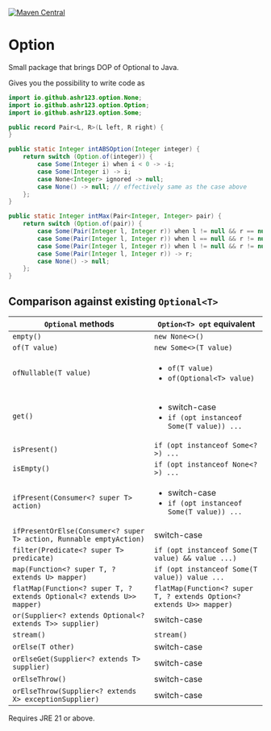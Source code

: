 [![Maven Central](https://img.shields.io/maven-central/v/io.github.ashr123/option.svg?label=Maven%20Central)](https://search.maven.org/search?q=g:%22io.github.ashr123%22%20AND%20a:%22option%22)

# Option

Small package that brings DOP of Optional to Java.

Gives you the possibility to write code as

```java
import io.github.ashr123.option.None;
import io.github.ashr123.option.Option;
import io.github.ashr123.option.Some;

public record Pair<L, R>(L left, R right) {
}

public static Integer intABSOption(Integer integer) {
	return switch (Option.of(integer)) {
		case Some(Integer i) when i < 0 -> -i;
		case Some(Integer i) -> i;
		case None<Integer> ignored -> null;
		case None() -> null; // effectively same as the case above
	};
}

public static Integer intMax(Pair<Integer, Integer> pair) {
	return switch (Option.of(pair)) {
		case Some(Pair(Integer l, Integer r)) when l != null && r == null -> l;
		case Some(Pair(Integer l, Integer r)) when l == null && r != null -> r;
		case Some(Pair(Integer l, Integer r)) when l != null && r != null && l > r -> l;
		case Some(Pair(Integer l, Integer r)) -> r;
		case None() -> null;
	};
}
```

## Comparison against existing `Optional<T>`

| `Optional` methods                                                     | `Option<T> opt` equivalent                                                    |
|------------------------------------------------------------------------|-------------------------------------------------------------------------------|
| `empty()`                                                              | `new None<>()`                                                                |
| `of(T value)`                                                          | `new Some<>(T value)`                                                         |
| `ofNullable(T value)`                                                  | <ul><li>`of(T value)`</li><li>`of(Optional<T> value)`</li></ul>               |
| `get()`                                                                | <ul><li>switch-case</li><li>`if (opt instanceof Some(T value)) ...`</li></ul> |
| `isPresent()`                                                          | `if (opt instanceof Some<?>) ...`                                             |
| `isEmpty()`                                                            | `if (opt instanceof None<?>) ...`                                             |
| `ifPresent(Consumer<? super T> action)`                                | <ul><li>switch-case</li><li>`if (opt instanceof Some(T value)) ...`</li></ul> |
| `ifPresentOrElse(Consumer<? super T> action, Runnable emptyAction)`    | switch-case                                                                   |
| `filter(Predicate<? super T> predicate)`                               | `if (opt instanceof Some(T value) && value ...)`                              |
| `map(Function<? super T, ? extends U> mapper)`                         | `if (opt instanceof Some(T value)) value ...`                                 |
| `flatMap(Function<? super T, ? extends Optional<? extends U>> mapper)` | `flatMap(Function<? super T, ? extends Option<? extends U>> mapper)`          |
| `or(Supplier<? extends Optional<? extends T>> supplier)`               | switch-case                                                                   |
| `stream()`                                                             | `stream()`                                                                    |
| `orElse(T other)`                                                      | switch-case                                                                   |
| `orElseGet(Supplier<? extends T> supplier)`                            | switch-case                                                                   |
| `orElseThrow()`                                                        | switch-case                                                                   |
| `orElseThrow(Supplier<? extends X> exceptionSupplier)`                 | switch-case                                                                   |

Requires JRE 21 or above.

